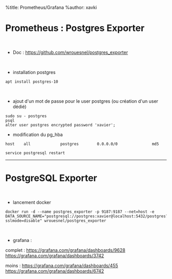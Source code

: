 %title: Prometheus/Grafana
%author: xavki


# Prometheus : Postgres Exporter

<br>


* Doc : https://github.com/wrouesnel/postgres_exporter

<br>


* installation postgres

```
apt install postgres-10
```

<br>


* ajout d'un mot de passe pour le user postgres (ou création d'un user dédié)

```
sudo su - postgres
psql
alter user postgres encrypted password 'xavier';
```

* modification du pg_hba

```
host    all             postgres        0.0.0.0/0               md5

service postgresql restart
```


--------------------------------------------------------------------------------------


# PostgreSQL Exporter


<br>


* lancement docker

```
docker run -d --name postgres_exporter -p 9187:9187 --net=host -e DATA_SOURCE_NAME="postgresql://postgres:xavier@localhost:5432/postgres?sslmode=disable" wrouesnel/postgres_exporter
```

<br>



* grafana :

complet :
https://grafana.com/grafana/dashboards/9628
https://grafana.com/grafana/dashboards/3742

moins :
https://grafana.com/grafana/dashboards/455
https://grafana.com/grafana/dashboards/6742


